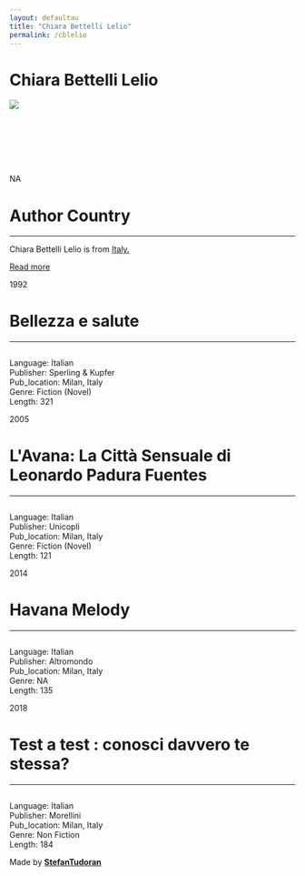 ```yaml
---
layout: defaultau
title: "Chiara Bettelli Lelio"
permalink: /cblelio
---
```

<!-- partial:index.partial.html -->
<div class="content">
    <h1>Chiara Bettelli Lelio</h1>
    <div class="quote">
        <div><img src="NA" class="logo"></div>
    </div>
    <div class="timeline">
        <div style="padding-bottom:100px;"></div>
        <div class="block">
            <div class="date right"><p class="right"> NA </p></div>
            <div class="dot"></div>
            <div class="left first">
            <div class="author_country">
                <h1>Author Country</h1><hr>
          <div class="aclocation">   <p>Chiara Bettelli Lelio is from <a href="http://localhost:4000/20">Italy.</a></p></div>
                <div class="acreadmore"><a href="#" target="_blank">Read more</a></div>
            </div>
            </div>
        </div>
        <div class="block">
            <div class="date left"><p class="left">1992</p></div>
            <div class="dot"></div>
            <div class="right">
                <h1>Bellezza e salute</h1><hr>
                <p><img src=""></p>
                <p>Language: Italian<br/>
                Publisher: Sperling & Kupfer<br/>
                Pub_location: Milan, Italy<br/>
                Genre: Fiction (Novel)<br/>
                Length: 321</p>
            </div>
        </div>
        <div class="block">
            <div class="date right"><p class="right"></p>2005</div>
            <div class="dot"></div>
            <div class="left hide">
                <h1>L'Avana: La Città Sensuale di Leonardo Padura Fuentes</h1><hr>
                <p><img src=""></p>
                <p>
                Language: Italian<br/>
                Publisher: Unicopli<br/>
                Pub_location: Milan, Italy<br/>
                Genre: Fiction (Novel)<br/>
                Length: 121</p>
            </div>
        </div>
        <div class="block">
            <div class="date left"><p class="left">2014</p></div>
            <div class="dot"></div>
            <div class="right hide">
                <h1>Havana Melody</h1><hr>
                <p><img src=""></p>
                <p>Language: Italian<br/>
                Publisher: Altromondo<br/>
                Pub_location: Milan, Italy<br/>
                Genre: NA<br/>
                Length: 135</p>
            </div>
        </div>
        <div class="block">
            <div class="date right"><p class="right">2018</p></div>
            <div class="dot"></div>
            <div class="left hide">
                <h1>Test a test : conosci davvero te stessa?</h1><hr>
                <p><img src=""></p>
                <p>Language: Italian<br/>
                Publisher: Morellini<br/>
                Pub_location: Milan, Italy<br/>
                Genre: Non Fiction<br/>
                Length: 184</p>
            </div>
        </div>
        <div id="footer">
        <p id="copyright">Made by&nbsp;<strong><a href="https://www.linkedin.com/in/nicolae-stefan-tudoran-b02291127/" target="_blank">StefanTudoran</a></strong></p>
    </div>
</div>
<!-- partial -->
  <script src='https://cdnjs.cloudflare.com/ajax/libs/jquery/3.1.1/jquery.min.js'></script><script  src="assets/js/authorscript.js"></script>
